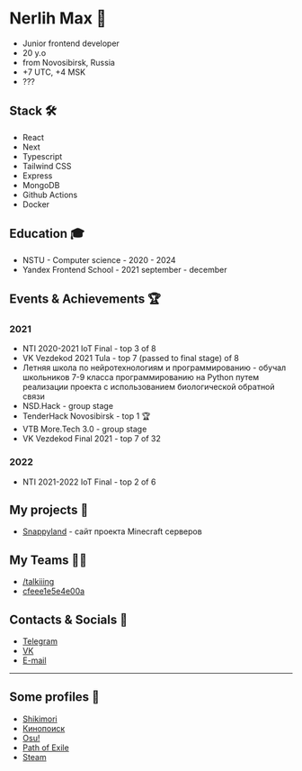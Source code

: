 # Nerlih Max 👋
- Junior frontend developer
- 20 y.o
- from Novosibirsk, Russia
- +7 UTC, +4 MSK
- ???

## Stack 🛠️
- React
- Next
- Typescript
- Tailwind CSS
- Express
- MongoDB
- Github Actions
- Docker

## Education 🎓
- NSTU - Computer science - 2020 - 2024
- Yandex Frontend School - 2021 september - december

## Events & Achievements 🏆

### 2021
- NTI 2020-2021 IoT Final - top 3 of 8
- VK Vezdekod 2021 Tula - top 7 (passed to final stage) of 8
- Летняя школа по нейротехнологиям и программированию - обучал школьников 7-9 класса программированию на Python путем реализации проекта с использованием биологической обратной связи
- NSD.Hack - group stage
- TenderHack Novosibirsk - top 1 🏆
- VTB More.Tech 3.0 - group stage
- VK Vezdekod Final 2021 - top 7 of 32

### 2022
- NTI 2021-2022 IoT Final - top 2 of 6

## My projects 💎
- [Snappyland](https://snappyland.ru) - сайт проекта Minecraft серверов

## My Teams 🤜🤛
- [/talkiiing](https://github.com/talkiiing)
- [cfeee1e5e4e00a](https://github.com/cfeee1e5e4e00a)

## Contacts & Socials 📮
- [Telegram](https://t.me/nerlihmax)
- [VK](https://vk.com/nerlihmax)
- [E-mail](mailto://nerlihmax@yandex.ru)

---------------------------------------------

## Some profiles 📮
- [Shikimori](https://shikimori.one/nerlihmax)
- [Кинопоиск](https://www.kinopoisk.ru/user/32824261)
- [Osu!](https://osu.ppy.sh/users/25855146)
- [Path of Exile](https://www.pathofexile.com/account/view-profile/nerlihmax)
- [Steam](https://steamcommunity.com/id/dotir3)
